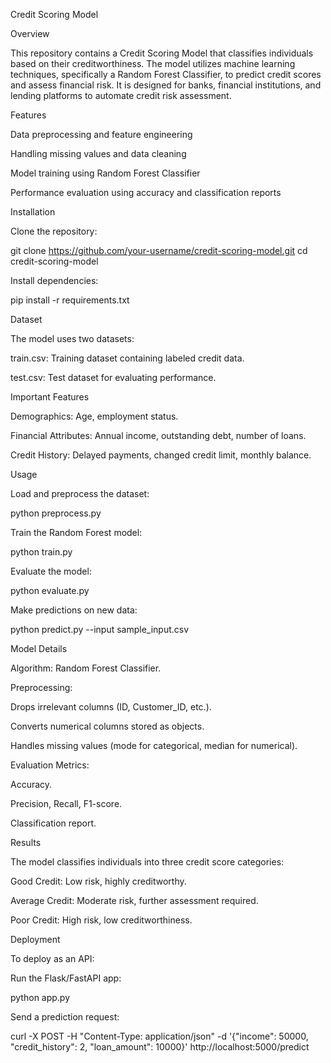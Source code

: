 Credit Scoring Model

Overview

This repository contains a Credit Scoring Model that classifies individuals based on their creditworthiness. The model utilizes machine learning techniques, specifically a Random Forest Classifier, to predict credit scores and assess financial risk. It is designed for banks, financial institutions, and lending platforms to automate credit risk assessment.

Features

Data preprocessing and feature engineering

Handling missing values and data cleaning

Model training using Random Forest Classifier

Performance evaluation using accuracy and classification reports

Installation

Clone the repository:

git clone https://github.com/your-username/credit-scoring-model.git
cd credit-scoring-model

Install dependencies:

pip install -r requirements.txt

Dataset

The model uses two datasets:

train.csv: Training dataset containing labeled credit data.

test.csv: Test dataset for evaluating performance.

Important Features

Demographics: Age, employment status.

Financial Attributes: Annual income, outstanding debt, number of loans.

Credit History: Delayed payments, changed credit limit, monthly balance.

Usage

Load and preprocess the dataset:

python preprocess.py

Train the Random Forest model:

python train.py

Evaluate the model:

python evaluate.py

Make predictions on new data:

python predict.py --input sample_input.csv

Model Details

Algorithm: Random Forest Classifier.

Preprocessing:

Drops irrelevant columns (ID, Customer_ID, etc.).

Converts numerical columns stored as objects.

Handles missing values (mode for categorical, median for numerical).

Evaluation Metrics:

Accuracy.

Precision, Recall, F1-score.

Classification report.

Results

The model classifies individuals into three credit score categories:

Good Credit: Low risk, highly creditworthy.

Average Credit: Moderate risk, further assessment required.

Poor Credit: High risk, low creditworthiness.

Deployment

To deploy as an API:

Run the Flask/FastAPI app:

python app.py

Send a prediction request:

curl -X POST -H "Content-Type: application/json" -d '{"income": 50000, "credit_history": 2, "loan_amount": 10000}' http://localhost:5000/predict

